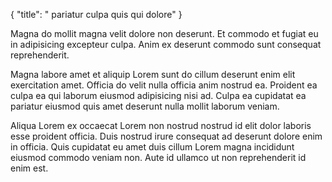 {
  "title": " pariatur culpa quis qui dolore"
}

Magna do mollit magna velit dolore non deserunt. Et commodo et fugiat eu in adipisicing excepteur culpa. Anim ex deserunt commodo sunt consequat reprehenderit.

Magna labore amet et aliquip Lorem sunt do cillum deserunt enim elit exercitation amet. Officia do velit nulla officia anim nostrud ea. Proident ea culpa ea qui laborum eiusmod adipisicing nisi ad. Culpa ea cupidatat ea pariatur eiusmod quis amet deserunt nulla mollit laborum veniam.

Aliqua Lorem ex occaecat Lorem non nostrud nostrud id elit dolor laboris esse proident officia. Duis nostrud irure consequat ad deserunt dolore enim in officia. Quis cupidatat eu amet duis cillum Lorem magna incididunt eiusmod commodo veniam non. Aute id ullamco ut non reprehenderit id enim est.